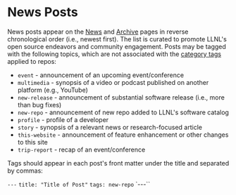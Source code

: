 # News Posts 

News posts appear on the [News](https://software.llnl.gov/news/) and [Archive](https://software.llnl.gov/news/archive/) pages in reverse chronological order (i.e., newest first). The list is curated to promote LLNL's open source endeavors and community engagement. Posts may be tagged with the following topics, which are not associated with the [category tags](https://github.com/LLNL/llnl.github.io/tree/master/category) applied to repos:

- `event` - announcement of an upcoming event/conference
- `multimedia` - synopsis of a video or podcast published on another platform (e.g., YouTube)
- `new-release` - announcement of substantial software release (i.e., more than bug fixes)
- `new-repo` - announcement of new repo added to LLNL's software catalog
- `profile` - profile of a developer
- `story` - synopsis of a relevant news or research-focused article
- `this-website` - announcement of feature enhancement or other changes to this site
- `trip-report` - recap of an event/conference

Tags should appear in each post's front matter under the title and separated by commas:

`---`
`title: "Title of Post"`
`tags: new-repo`
`---``
